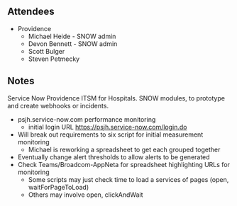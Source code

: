 ## Attendees
- Providence
    - Michael Heide - SNOW admin
    - Devon Bennett - SNOW admin
    - Scott Bulger
    - Steven Petmecky

## Notes
Service Now Providence ITSM for Hospitals.  SNOW modules, to prototype and create webhooks or incidents.

- psjh.service-now.com performance monitoring
    - initial login URL https://psjh.service-now.com/login.do
- Will break out requirements to six script for initial measurement monitoring
    - Michael is reworking a spreadsheet to get each grouped together 
- Eventually change alert thresholds to allow alerts to be generated
- Check Teams/Broadcom-AppNeta for spreadsheet highlighting URLs for monitoring
    - Some scripts may just check time to load a services of pages (open, waitForPageToLoad)
    - Others may involve open, clickAndWait



